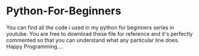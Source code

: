 # Python-For-Beginners
You can find all the code i used in my python for beginners series in youtube. You are free to download these file for reference and it's perfectly commented so that you can understand what any particular line does.
Happy Programming....
